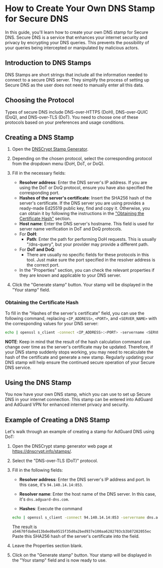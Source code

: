 # How to Create Your Own DNS Stamp for Secure DNS

In this guide, you'll learn how to create your own DNS stamp for Secure DNS. Secure DNS is a service that enhances your internet security and privacy by encrypting your DNS queries. This prevents the possibility of your queries being intercepted or manipulated by malicious actors.

## Introduction to DNS Stamps

DNS Stamps are short strings that include all the information needed to connect to a secure DNS server. They simplify the process of setting up Secure DNS as the user does not need to manually enter all this data. 

## Choosing the Protocol

Types of secure DNS include DNS-over-HTTPS (DoH), DNS-over-QUIC (DoQ), and DNS-over-TLS (DoT). You need to choose one of these protocols based on your preferences and usage conditions.

## Creating a DNS Stamp

1. Open the [DNSCrypt Stamp Generator](https://dnscrypt.info/stamps/).

2. Depending on the chosen protocol, select the corresponding protocol from the dropdown menu (DoH, DoT, or DoQ).

3. Fill in the necessary fields:
    - **Resolver address**: Enter the DNS server's IP address. If you are using the DoT or DoQ protocol, ensure you have also specified the corresponding port.
    - **Hashes of the server's certificate**: Insert the SHA256 hash of the server's certificate. If the DNS server you are using provides a ready-made Ed25519 public key, find and copy it. Otherwise, you can obtain it by following the instructions in the ["Obtaining the Certificate Hash"](###obtaining-the-certificate-hash) section.
    - **Host name**: Enter the DNS server's hostname. This field is used for server name verification in DoT and DoQ protocols.
    - For **DoH**:
      - **Path**: Enter the path for performing DoH requests. This is usually "/dns-query", but your provider may provide a different path.
    - For **DoT and DoQ**:
      - There are usually no specific fields for these protocols in this tool. Just make sure the port specified in the resolver address is the correct port.
    - In the "Properties" section, you can check the relevant properties if they are known and applicable to your DNS server.

4. Click the "Generate stamp" button. Your stamp will be displayed in the "Your stamp" field.

### Obtaining the Certificate Hash

To fill in the "Hashes of the server's certificate" field, you can use the following command, replacing `<IP_ADDRESS>`, `<PORT>`, and `<SERVER_NAME>` with the corresponding values for your DNS server:

```bash
echo | openssl s_client -connect <IP_ADDRESS>:<PORT> -servername <SERVER_NAME> 2>/dev/null | openssl x509 -pubkey -noout | openssl pkey -pubin -outform der | openssl dgst -sha256
```

**NOTE**: Keep in mind that the result of the hash calculation command can change over time as the server's certificate may be updated. Therefore, if your DNS stamp suddenly stops working, you may need to recalculate the hash of the certificate and generate a new stamp. Regularly updating your DNS stamp will help ensure the continued secure operation of your Secure DNS service.

## Using the DNS Stamp

You now have your own DNS stamp, which you can use to set up Secure DNS in your internet connection. This stamp can be entered into AdGuard and AdGuard VPN for enhanced internet privacy and security.

## Example of Creating a DNS Stamp

Let's walk through an example of creating a stamp for AdGuard DNS using DoT:

1. Open the DNSCrypt stamp generator web page at https://dnscrypt.info/stamps/.

2. Select the "DNS-over-TLS (DoT)" protocol.

3. Fill in the following fields:

    - **Resolver address**: Enter the DNS server's IP address and port. In this case, it's `94.140.14.14:853`.
    
    - **Resolver name**: Enter the host name of the DNS server. In this case, it's `dns.adguard-dns.com`.
    
    - **Hashes**: 
    Execute the command 
    ```bash
    echo | openssl s_client -connect 94.140.14.14:853 -servername dns.adguard-dns.com 2>/dev/null | openssl x509 -pubkey -noout | openssl pkey -pubin -outform der | openssl dgst -sha256
    ```
    The result is `a54670fda8ed13bded0a9515f35d0a2bed937e100aa6282703cb3b87282055ec`
    Paste this SHA256 hash of the server's certificate into the field.

4. Leave the Properties section blank.

5. Click on the "Generate stamp" button. Your stamp will be displayed in the "Your stamp" field and is now ready to use.
